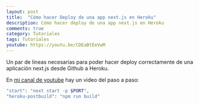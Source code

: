 ```yaml
---
layout: post
title:  "Cómo hacer Deploy de una app next.js en Heroku"
description: Cómo hacer deploy de una app next.js en Heroku
comments: true
category: Tutoriales
tags: Tutoriales
youtube: https://youtu.be/CDEaBtEeVwM
---
```

Un par de lineas necesarias para poder hacer deploy correctamente de una aplicación next.js desde Github a Heroku.

En <a target="_blank" href="{{ page.youtube }}">mi canal de youtube</a> hay un video del paso a paso:

```PHP
"start": "next start -p $PORT",
"heroku-postbuild": "npm run build"
```
